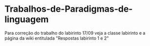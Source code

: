 # Trabalhos-de-Paradigmas-de-linguagem
Para correção do trabalho do labirinto 17/09 veja a classe labirinto e a página da wiki entitulada "Respostas labirinto 1 e 2"
